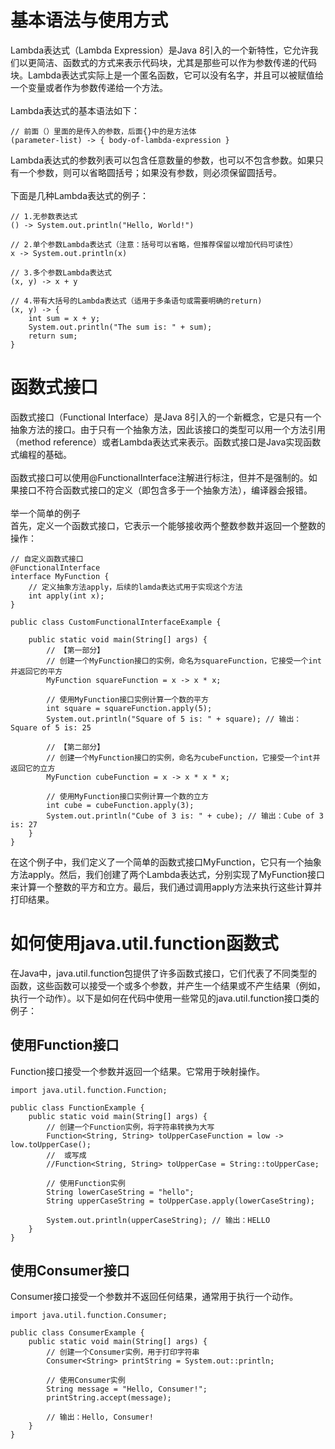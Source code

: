 <h1>基本语法与使用方式</h1>

Lambda表达式（Lambda Expression）是Java 8引入的一个新特性，它允许我们以更简洁、函数式的方式来表示代码块，尤其是那些可以作为参数传递的代码块。Lambda表达式实际上是一个匿名函数，它可以没有名字，并且可以被赋值给一个变量或者作为参数传递给一个方法。</br>
</br>
Lambda表达式的基本语法如下：</br>

```
// 前面（）里面的是传入的参数，后面{}中的是方法体
(parameter-list) -> { body-of-lambda-expression }
```

Lambda表达式的参数列表可以包含任意数量的参数，也可以不包含参数。如果只有一个参数，则可以省略圆括号；如果没有参数，则必须保留圆括号。</br>
</br>
下面是几种Lambda表达式的例子：</br>

```
// 1.无参数表达式
() -> System.out.println("Hello, World!")
```

```
// 2.单个参数Lambda表达式（注意：括号可以省略，但推荐保留以增加代码可读性）
x -> System.out.println(x)
```

```
// 3.多个参数Lambda表达式
(x, y) -> x + y
```

```
// 4.带有大括号的Lambda表达式（适用于多条语句或需要明确的return)
(x, y) -> {  
    int sum = x + y;  
    System.out.println("The sum is: " + sum);  
    return sum;  
}
```

<h1>函数式接口</h1>
函数式接口（Functional Interface）是Java 8引入的一个新概念，它是只有一个抽象方法的接口。由于只有一个抽象方法，因此该接口的类型可以用一个方法引用（method reference）或者Lambda表达式来表示。函数式接口是Java实现函数式编程的基础。</br>
</br>
函数式接口可以使用@FunctionalInterface注解进行标注，但并不是强制的。如果接口不符合函数式接口的定义（即包含多于一个抽象方法），编译器会报错。</br>
</br>
举一个简单的例子</br>
首先，定义一个函数式接口，它表示一个能够接收两个整数参数并返回一个整数的操作：</br>

```
// 自定义函数式接口  
@FunctionalInterface  
interface MyFunction {
    // 定义抽象方法apply，后续的lamda表达式用于实现这个方法
    int apply(int x);  
}
```

```
public class CustomFunctionalInterfaceExample {  
  
    public static void main(String[] args) {
        // 【第一部分】
        // 创建一个MyFunction接口的实例，命名为squareFunction，它接受一个int并返回它的平方  
        MyFunction squareFunction = x -> x * x;  
  
        // 使用MyFunction接口实例计算一个数的平方  
        int square = squareFunction.apply(5);  
        System.out.println("Square of 5 is: " + square); // 输出：Square of 5 is: 25

        // 【第二部分】
        // 创建一个MyFunction接口的实例，命名为cubeFunction，它接受一个int并返回它的立方  
        MyFunction cubeFunction = x -> x * x * x;  
  
        // 使用MyFunction接口实例计算一个数的立方  
        int cube = cubeFunction.apply(3);  
        System.out.println("Cube of 3 is: " + cube); // 输出：Cube of 3 is: 27  
    }  
}
```

在这个例子中，我们定义了一个简单的函数式接口MyFunction，它只有一个抽象方法apply。然后，我们创建了两个Lambda表达式，分别实现了MyFunction接口来计算一个整数的平方和立方。最后，我们通过调用apply方法来执行这些计算并打印结果。

<h1>如何使用java.util.function函数式</h1>
在Java中，java.util.function包提供了许多函数式接口，它们代表了不同类型的函数，这些函数可以接受一个或多个参数，并产生一个结果或不产生结果（例如，执行一个动作）。以下是如何在代码中使用一些常见的java.util.function接口类的例子：</br>

<h2>使用Function接口</h2>
Function接口接受一个参数并返回一个结果。它常用于映射操作。

```
import java.util.function.Function;  
  
public class FunctionExample {  
    public static void main(String[] args) {  
        // 创建一个Function实例，将字符串转换为大写
        Function<String, String> toUpperCaseFunction = low -> low.toUpperCase();
        //  或写成
        //Function<String, String> toUpperCase = String::toUpperCase;  
  
        // 使用Function实例  
        String lowerCaseString = "hello";  
        String upperCaseString = toUpperCase.apply(lowerCaseString);  
  
        System.out.println(upperCaseString); // 输出：HELLO  
    }  
}
```

<h2>使用Consumer接口</h2>
Consumer接口接受一个参数并不返回任何结果，通常用于执行一个动作。

```
import java.util.function.Consumer;  
  
public class ConsumerExample {  
    public static void main(String[] args) {  
        // 创建一个Consumer实例，用于打印字符串  
        Consumer<String> printString = System.out::println;  
  
        // 使用Consumer实例  
        String message = "Hello, Consumer!";  
        printString.accept(message);  
  
        // 输出：Hello, Consumer!  
    }  
}
```
